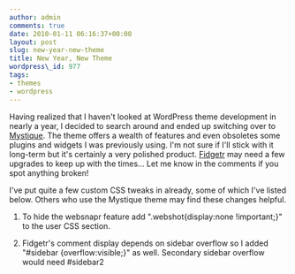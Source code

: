 ```yaml
---
author: admin
comments: true
date: 2010-01-11 06:16:37+00:00
layout: post
slug: new-year-new-theme
title: New Year, New Theme
wordpress\_id: 977
tags:
- themes
- wordpress
---
```


Having realized that I haven't looked at WordPress theme development in nearly a year, I decided to search around and ended up switching over to [Mystique](http://digitalnature.ro/projects/mystique/).  The theme offers a wealth of features and even obsoletes some plugins and widgets I was previously using.  I'm not sure if I'll stick with it long-term but it's certainly a very polished product.  [Fidgetr](/fidgetr) may need a few upgrades to keep up with the times...  Let me know in the comments if you spot anything broken!

I've put quite a few custom CSS tweaks in already, some of which I've listed below.  Others who use the Mystique theme may find these changes helpful.




  1. To hide the websnapr feature add ".webshot{display:none !important;}" to the user CSS section.


  2. Fidgetr's comment display depends on sidebar overflow so I added "#sidebar {overflow:visible;}" as well.  Secondary sidebar overflow would need #sidebar2


